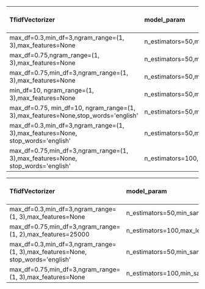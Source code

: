 | TfidfVectorizer | model_param | val_acc on RT | Test on IMDB | val_acc on IMDB | Test on RT |
|:----------------|:------------|:-------------:|:------------:|:---------------:|:----------:|
|max_df=0.3,min_df=3,ngram_range=(1, 3),max_features=None|n_estimators=50,min_samples_leaf=3|0.766|0.765|0.881|0.702|
|max_df=0.75,ngram_range=(1, 3),max_features=None|n_estimators=50,min_samples_leaf=3|0.767|0.743|0.884|0.694|
|max_df=0.75,min_df=3,ngram_range=(1, 3),max_features=None|n_estimators=50,min_samples_leaf=3|0.762|0.778|0.877|0.703|
|min_df=10, ngram_range=(1, 3),max_features=None|n_estimators=50,min_samples_leaf=3|0.765|0.784|0.874|0.703|
|max_df=0.75, min_df=10, ngram_range=(1, 3),max_features=None,stop_words='english'|n_estimators=50,min_samples_leaf=3|0.755|0.810|0.879|0.709|
|max_df=0.3,min_df=3,ngram_range=(1, 3),max_features=None, stop_words='english'|n_estimators=50,min_samples_leaf=3|0.761|0.813|0.876|0.708|
|max_df=0.75,min_df=3,ngram_range=(1, 3),max_features=None, stop_words='english'|n_estimators=100,min_samples_leaf=3|0.761|0.816|0.886|0.712|

| TfidfVectorizer | model_param | val_acc on RT+IMDB | Test.scv |
|:----------------|:------------|:-------------:|:------------:|
|max_df=0.3,min_df=3,ngram_range=(1, 3),max_features=None|n_estimators=50,min_samples_leaf=3|0.793|0.796|
|max_df=0.75,min_df=3,ngram_range=(1, 2),max_features=25000|n_estimators=100,max_leaf_nodes=2500,min_samples_leaf=3|0.787|0.775|
|max_df=0.3,min_df=3,ngram_range=(1, 3),max_features=None, stop_words='english'|n_estimators=50,min_samples_leaf=3|0.791|0.776|
|max_df=0.75,min_df=3,ngram_range=(1, 3),max_features=None|n_estimators=100,min_samples_leaf=3|0.798|0.798|
